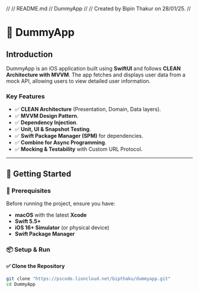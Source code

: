 //
//  README.md
//  DummyApp
//
//  Created by Bipin Thakur on 28/01/25.
//

# 📱 DummyApp

## **Introduction**
DummyApp is an iOS application built using **SwiftUI** and follows **CLEAN Architecture with MVVM**. The app fetches and displays user data from a mock API, allowing users to view detailed user information.

### **Key Features**
- ✅ **CLEAN Architecture** (Presentation, Domain, Data layers).
- ✅ **MVVM Design Pattern**.
- ✅ **Dependency Injection**.
- ✅ **Unit, UI & Snapshot Testing**.
- ✅ **Swift Package Manager (SPM)** for dependencies.
- ✅ **Combine for Async Programming**.
- ✅ **Mocking & Testability** with Custom URL Protocol.

---

## **🚀 Getting Started**
### **📌 Prerequisites**
Before running the project, ensure you have:
- **macOS** with the latest **Xcode**
- **Swift 5.5+**
- **iOS 16+ Simulator** (or physical device)
- **Swift Package Manager**

### **📦 Setup & Run**
#### ✅ **Clone the Repository**
```bash
git clone "https://pscode.lioncloud.net/bipthaku/dummyapp.git"
cd DummyApp
